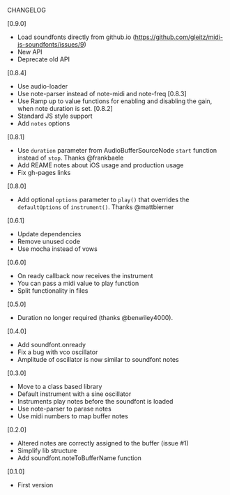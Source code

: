 CHANGELOG

[0.9.0]
- Load soundfonts directly from github.io (https://github.com/gleitz/midi-js-soundfonts/issues/9)
- New API
- Deprecate old API

[0.8.4]
- Use audio-loader
- Use note-parser instead of note-midi and note-freq
[0.8.3]
- Use Ramp up to value functions for enabling and disabling the gain, when note duration is set.
[0.8.2]
- Standard JS style support
- Add `notes` options

[0.8.1]
- Use `duration` parameter from AudioBufferSourceNode `start` function instead of `stop`. Thanks @frankbaele
- Add REAME notes about iOS usage and production usage
- Fix gh-pages links


[0.8.0]
- Add optional `options` parameter to `play()` that overrides the `defaultOptions` of `instrument()`. Thanks @mattbierner

[0.6.1]
- Update dependencies
- Remove unused code
- Use mocha instead of vows

[0.6.0]
- On ready callback now receives the instrument
- You can pass a midi value to play function
- Split functionality in files

[0.5.0]
- Duration no longer required (thanks @benwiley4000).

[0.4.0]
- Add soundfont.onready
- Fix a bug with vco oscillator
- Amplitude of oscillator is now similar to soundfont notes

[0.3.0]
- Move to a class based library
- Default instrument with a sine oscillator
- Instruments play notes before the soundfont is loaded
- Use note-parser to parase notes
- Use midi numbers to map buffer notes

[0.2.0]
- Altered notes are correctly assigned to the buffer (issue #1)
- Simplify lib structure
- Add soundfont.noteToBufferName function

[0.1.0]
- First version
